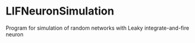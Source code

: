 # LIFNeuronSimulation

Program for simulation of random networks with Leaky integrate-and-fire neuron
